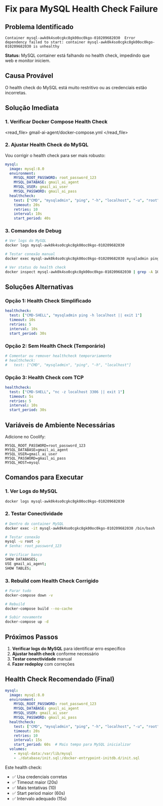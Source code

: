 # Fix para MySQL Health Check Failure

## Problema Identificado

```
Container mysql-awk0k4so0cgkc8gk00oc0kgo-010209682030  Error
dependency failed to start: container mysql-awk0k4so0cgkc8gk00oc0kgo-010209682030 is unhealthy
```

**Status:** MySQL container está falhando no health check, impedindo que web e monitor iniciem.

## Causa Provável

O health check do MySQL está muito restritivo ou as credenciais estão incorretas.

## Solução Imediata

### **1. Verificar Docker Compose Health Check**

<read_file>
<path>gmail-ai-agent/docker-compose.yml</path>
</read_file>

### **2. Ajustar Health Check do MySQL**

Vou corrigir o health check para ser mais robusto:

```yaml
mysql:
  image: mysql:8.0
  environment:
    MYSQL_ROOT_PASSWORD: root_password_123
    MYSQL_DATABASE: gmail_ai_agent
    MYSQL_USER: gmail_ai_user
    MYSQL_PASSWORD: gmail_ai_pass
  healthcheck:
    test: ["CMD", "mysqladmin", "ping", "-h", "localhost", "-u", "root", "-proot_password_123"]
    timeout: 20s
    retries: 10
    interval: 10s
    start_period: 40s
```

### **3. Comandos de Debug**

```bash
# Ver logs do MySQL
docker logs mysql-awk0k4so0cgkc8gk00oc0kgo-010209682030

# Testar conexão manual
docker exec mysql-awk0k4so0cgkc8gk00oc0kgo-010209682030 mysqladmin ping -h localhost -u root -p

# Ver status do health check
docker inspect mysql-awk0k4so0cgkc8gk00oc0kgo-010209682030 | grep -A 10 Health
```

## Soluções Alternativas

### **Opção 1: Health Check Simplificado**
```yaml
healthcheck:
  test: ["CMD-SHELL", "mysqladmin ping -h localhost || exit 1"]
  timeout: 10s
  retries: 5
  interval: 10s
  start_period: 30s
```

### **Opção 2: Sem Health Check (Temporário)**
```yaml
# Comentar ou remover healthcheck temporariamente
# healthcheck:
#   test: ["CMD", "mysqladmin", "ping", "-h", "localhost"]
```

### **Opção 3: Health Check com TCP**
```yaml
healthcheck:
  test: ["CMD-SHELL", "nc -z localhost 3306 || exit 1"]
  timeout: 5s
  retries: 5
  interval: 10s
  start_period: 30s
```

## Variáveis de Ambiente Necessárias

Adicione no Coolify:

```env
MYSQL_ROOT_PASSWORD=root_password_123
MYSQL_DATABASE=gmail_ai_agent
MYSQL_USER=gmail_ai_user
MYSQL_PASSWORD=gmail_ai_pass
MYSQL_HOST=mysql
```

## Comandos para Executar

### **1. Ver Logs do MySQL**
```bash
docker logs mysql-awk0k4so0cgkc8gk00oc0kgo-010209682030
```

### **2. Testar Conectividade**
```bash
# Dentro do container MySQL
docker exec -it mysql-awk0k4so0cgkc8gk00oc0kgo-010209682030 /bin/bash

# Testar conexão
mysql -u root -p
# Senha: root_password_123

# Verificar banco
SHOW DATABASES;
USE gmail_ai_agent;
SHOW TABLES;
```

### **3. Rebuild com Health Check Corrigido**
```bash
# Parar tudo
docker-compose down -v

# Rebuild
docker-compose build --no-cache

# Subir novamente
docker-compose up -d
```

## Próximos Passos

1. **Verificar logs do MySQL** para identificar erro específico
2. **Ajustar health check** conforme necessário
3. **Testar conectividade** manual
4. **Fazer redeploy** com correções

## Health Check Recomendado (Final)

```yaml
mysql:
  image: mysql:8.0
  environment:
    MYSQL_ROOT_PASSWORD: root_password_123
    MYSQL_DATABASE: gmail_ai_agent
    MYSQL_USER: gmail_ai_user
    MYSQL_PASSWORD: gmail_ai_pass
  healthcheck:
    test: ["CMD", "mysqladmin", "ping", "-h", "localhost", "-u", "root", "-proot_password_123"]
    timeout: 20s
    retries: 10
    interval: 15s
    start_period: 60s  # Mais tempo para MySQL inicializar
  volumes:
    - mysql-data:/var/lib/mysql
    - ./database/init.sql:/docker-entrypoint-initdb.d/init.sql
```

Este health check:
- ✅ Usa credenciais corretas
- ✅ Timeout maior (20s)
- ✅ Mais tentativas (10)
- ✅ Start period maior (60s)
- ✅ Intervalo adequado (15s)
